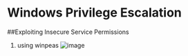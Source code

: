 
# Windows Privilege Escalation

##Exploiting Insecure Service Permissions
1. using winpeas
![image](https://github.com/ArielElb/TryHackMe/assets/94087682/3483372e-e751-4615-9df4-a006136dba46)

